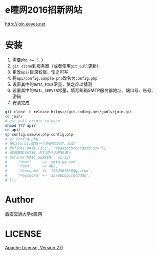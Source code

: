 # e瞳网2016招新网站
<http://join.eeyes.net>

# 安装
1. 需要`php >= 5.3`
2. `git clone`到服务器（或者使用`git pull`更新）
3. 更改`api/`目录权限，使之可写
4. 将`api/config.sample.php`改名为`config.php`
5. 设置其中的`DATA_FILE`常量，使之难以猜测
6. 设置其中的`MAIL_SERVER`常量，填写邮箱SMTP服务器地址、端口号、账号、密码
7. 安装完成

```bash
git clone -b release https://git.coding.net/ganlv/join.git
cd join/
# git pull origin release
chmod 777 api/
cd api/
cp config.sample.php config.php
# vi config.php
# 把data.csv改成一个奇葩的名字，比如
# define('DATA_FILE', 'aaaabbbbccccdddd.csv');
# 把邮箱取消注释，然后用户名密码填上
# define('MAIL_SERVER', array(
#     'Host'     => 'smtp.qq.com',
#     'Port'     => 465,
#     'Username' => '1234567890@qq.com',
#     'Password' => 'aaaabbbbccccdddd',
# ));
```

# Author
[西安交通大学e瞳网](http://www.eeyes.net/)

# LICENSE
[Apache License, Version 2.0](http://www.apache.org/licenses/LICENSE-2.0)
